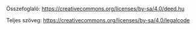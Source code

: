 Összefoglaló: https://creativecommons.org/licenses/by-sa/4.0/deed.hu

Teljes szöveg: https://creativecommons.org/licenses/by-sa/4.0/legalcode
